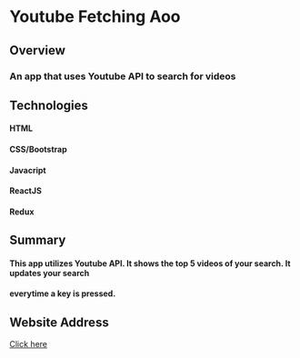 # Youtube Fetching Aoo
## Overview
### An app that uses Youtube API to search for videos

## Technologies
#### HTML
#### CSS/Bootstrap
#### Javacript
#### ReactJS
#### Redux

## Summary
#### This app utilizes Youtube API. It shows the top 5 videos of your search. It updates your search
#### everytime a key is pressed.


## Website Address
<a href='https://searchvid.herokuapp.com/'>Click here</a>
